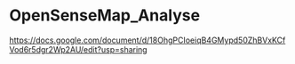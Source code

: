 # OpenSenseMap_Analyse

https://docs.google.com/document/d/18OhgPCIoeiqB4GMypd50ZhBVxKCfVod6r5dgr2Wp2AU/edit?usp=sharing

